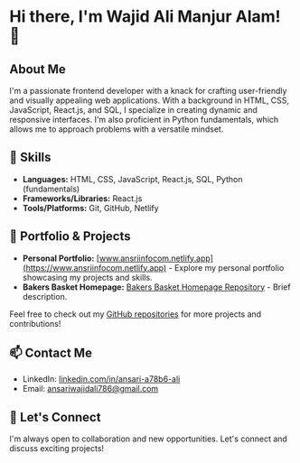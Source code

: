 # Hi there, I'm Wajid Ali Manjur Alam! 👋

## About Me

I'm a passionate frontend developer with a knack for crafting user-friendly and visually appealing web applications. With a background in HTML, CSS, JavaScript, React.js, and SQL, I specialize in creating dynamic and responsive interfaces. I'm also proficient in Python fundamentals, which allows me to approach problems with a versatile mindset.

## 🔧 Skills

- **Languages:** HTML, CSS, JavaScript, React.js, SQL, Python (fundamentals)
- **Frameworks/Libraries:** React.js
- **Tools/Platforms:** Git, GitHub, Netlify

## 💼 Portfolio & Projects

- **Personal Portfolio:** [www.ansriinfocom.netlify.app](https://www.ansriinfocom.netlify.app) - Explore my personal portfolio showcasing my projects and skills.
- **Bakers Basket Homepage:** [Bakers Basket Homepage Repository](https://github.com/example/bakers-basket-homepage) - Brief description.

Feel free to check out my [GitHub repositories](https://github.com/yourusername) for more projects and contributions!

## 📫 Contact Me

- LinkedIn: [linkedin.com/in/ansari-a78b6-ali](https://www.linkedin.com/in/ansari-a78b6-ali)
- Email: [ansariwajidali786@gmail.com](mailto:ansariwajidali786@gmail.com)

## 🚀 Let's Connect

I'm always open to collaboration and new opportunities. Let's connect and discuss exciting projects!
